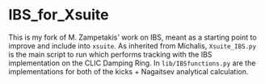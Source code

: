 # IBS_for_Xsuite

This is my fork of M. Zampetakis' work on IBS, meant as a starting point to improve and include into `xsuite`.
As inherited from Michalis, `Xsuite_IBS.py `is the main script to run which performs tracking with the IBS implementation on the CLIC Damping Ring.
In `lib/IBSfunctions.py` are the implementations for both of the kicks + Nagaitsev analytical calculation.
